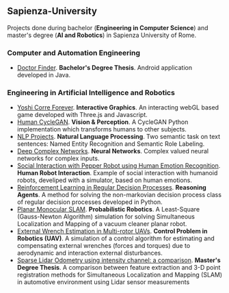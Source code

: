 ## Sapienza-University
Projects done during bachelor (**Engineering in Computer Science**) and master's degree (**AI and Robotics**) in Sapienza University of Rome.

### Computer and Automation Engineering
- [Doctor Finder](https://github.com/Starnino/Doctor-Finder). **Bachelor's Degree Thesis**. Android application developed in Java.

### Engineering in Artificial Intelligence and Robotics
- [Yoshi Corre Forever](https://github.com/Starnino/final-project-joseph-francesco). **Interactive Graphics**. An interacting webGL based game developed with Three.js and Javascript.
- [Human CycleGAN](https://github.com/Starnino/vp_project). **Vision & Perception**. A CycleGAN Python implementation which transforms humans to other subjects.
- [NLP Projects](https://github.com/Starnino/nlp_project). **Natural Language Processing**. Two semantic task on text sentences: Named Entity Recognition and Semantic Role Labeling. 
- [Deep Complex Networks](https://github.com/Starnino/neural_networks_project). **Neural Networks**. Complex valued neural networks for complex inputs.
- [Social Interaction with Pepper Robot using Human Emotion Recognition](https://github.com/Starnino/hri_project). **Human Robot Interaction**. Example of social interaction with humanoid robots, develiped with a simulator, based on human emotions.
- [Reinforcement Learning in Regular Decision Processes](https://github.com/gracaliffo94/Reasoning-Agents-Project). **Reasoning Agents**. A method for solving the non-markovian decision process class of regular decision processes developed in Python.
- [Planar Monocular SLAM](https://github.com/Starnino/planar_monocular_slam). **Probabilistic Robotics**. A Least-Square (Gauss-Newton Algorithm) simulation for solving Simultaneous Localization and Mapping of a vacuum cleaner planar robot.
- [External Wrench Estimation in Multi-rotor UAVs](https://github.com/FrancescoPeracchia/UAV_External-Wrench-Estimation-in-Multi-rotor-UAVs). **Control Problem in Robotics (UAV)**. A simulation of a control algorithm for estimating and compensating external wrenches (forces and torques) due to aerodynamic and interaction external disturbances.
- [Sparse Lidar Odometry using intensity channel: a comparison](https://github.com/Starnino/lidar_slam). **Master's Degree Thesis**. A comparison between feature extraction and 3-D point registration methods for Simultaneous Localization and Mapping (SLAM) in automotive environment using Lidar sensor measurements
